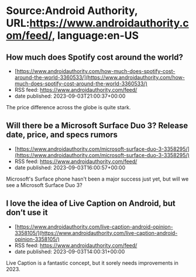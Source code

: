 # Source:Android Authority, URL:https://www.androidauthority.com/feed/, language:en-US

## How much does Spotify cost around the world?
 - [https://www.androidauthority.com/how-much-does-spotify-cost-around-the-world-3360533/](https://www.androidauthority.com/how-much-does-spotify-cost-around-the-world-3360533/)
 - RSS feed: https://www.androidauthority.com/feed/
 - date published: 2023-09-03T21:00:37+00:00

The price difference across the globe is quite stark.

## Will there be a Microsoft Surface Duo 3? Release date, price, and specs rumors
 - [https://www.androidauthority.com/microsoft-surface-duo-3-3358295/](https://www.androidauthority.com/microsoft-surface-duo-3-3358295/)
 - RSS feed: https://www.androidauthority.com/feed/
 - date published: 2023-09-03T16:00:57+00:00

Microsoft's Surface phone hasn't been a major success just yet, but will we see a Microsoft Surface Duo 3?

## I love the idea of Live Caption on Android, but don’t use it
 - [https://www.androidauthority.com/live-caption-android-opinion-3358105/](https://www.androidauthority.com/live-caption-android-opinion-3358105/)
 - RSS feed: https://www.androidauthority.com/feed/
 - date published: 2023-09-03T14:00:31+00:00

Live Caption is a fantastic concept, but it sorely needs improvements in 2023.


